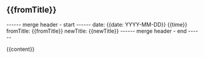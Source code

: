 ## {{fromTitle}}

------ merge header - start ------
date: {{date: YYYY-MM-DD}} {{time}}
fromTitle: {{fromTitle}}
newTitle: {{newTitle}}
------ merge header - end ------

{{content}}
